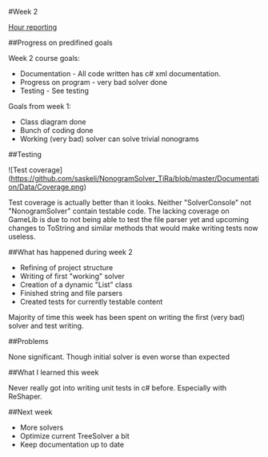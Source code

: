 #Week 2

[Hour reporting](https://github.com/saskeli/NonogramSolver_TiRa/blob/master/Documentation/Hour_reporting.md)

##Progress on predifined goals

Week 2 course goals:

* Documentation - All code written has c# xml documentation.
* Progress on program - very bad solver done
* Testing - See testing

Goals from week 1:

* Class diagram done
* Bunch of coding done
* Working (very bad) solver can solve trivial nonograms

##Testing

![Test coverage] (https://github.com/saskeli/NonogramSolver_TiRa/blob/master/Documentation/Data/Coverage.png)

Test coverage is actually better than it looks. Neither "SolverConsole" not "NonogramSolver" contain testable code. The lacking coverage on GameLib is due to not being able to test the file parser yet and upcoming changes to ToString and similar methods that would make writing tests now useless.

##What has happened during week 2

* Refining of project structure
* Writing of first "working" solver
* Creation of a dynamic "List" class
* Finished string and file parsers
* Created tests for currently testable content

Majority of time this week has been spent on writing the first (very bad) solver and test writing.

##Problems

None significant. Though initial solver is even worse than expected

##What I learned this week

Never really got into writing unit tests in c# before. Especially with ReShaper.

##Next week

* More solvers
* Optimize current TreeSolver a bit
* Keep documentation up to date
